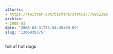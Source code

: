 ```yaml
---
alturls:
- https://twitter.com/bismark/status/779952298
archive:
- 2008-03
date: '2008-03-31T03:54:35+00:00'
slug: '1206935675'
---
```


full of hot dogs

